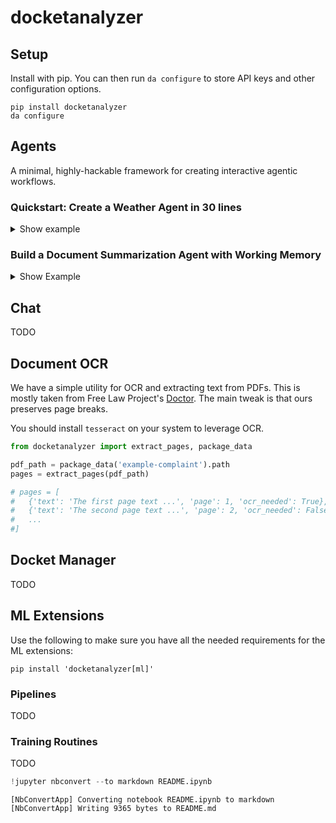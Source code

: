 # docketanalyzer

## Setup

Install with pip. You can then run `da configure` to store API keys and other configuration options.

```
pip install docketanalyzer
da configure
```

## Agents

A minimal, highly-hackable framework for creating interactive agentic workflows.

### Quickstart: Create a Weather Agent in 30 lines

<details>
<summary>Show example</summary>

#### 1. Define some tools.


```python
from enum import Enum
from pydantic import Field
from docketanalyzer import Agent, BaseTool, notabs

class Unit(str, Enum):
    f = 'f'
    c = 'c'

class get_weather(BaseTool):
    """
    Determine the weather in a specified location.
    """
    location: str = Field(..., description="The location to get the weather for.")
    unit: Unit = Field(..., description="The unit of temperature: 'f' for Fahrenheit or 'c' for Celsius.")

    def __call__(self):
        tool_output = user_output = (
            f"## Tool Output\n\n```\nThe weather in {self.location} is currently 90 degrees {self.unit}.\n```"
            f"\n\nWe have exchanged {len(self.agent.messages)} messages."
        )
        return tool_output, user_output
```

#### 2. Create an agent with tools and instructions.


```python
class WeatherAgent(Agent):
    name = "weather-agent"
    tools = [get_weather]
    instructions = notabs("""
    Chat with the user about whatever. If they ask about the weather, use your neat weather tool!
    You are *really* excited about getting to use your weather tool.
    Even when talking about other stuff, subtly nudge the conversation towards the weather.
    Be subtle though! Don't let the user catch on. Make them think it was *their* idea to ask about the weather.
    """)
```

#### 3. Build a UI for your agent.


```python
import gradio as gr

agent = WeatherAgent()

def chat_fn(text):
    for streaming_message in agent(text):
        yield gr.Chatbot(agent.get_gradio_messages())

with gr.Blocks() as demo:
    chatbot = gr.Chatbot(type="messages")
    msg_input = gr.Textbox(show_label=False, submit_btn=True)
    msg = gr.Textbox(visible=False, interactive=False)

    msg_input.submit(
        lambda x: ("", x), [msg_input], [msg_input, msg],
    ).then(chat_fn, [msg], [chatbot])

demo.launch()
```

</details>


### Build a Document Summarization Agent with Working Memory

<details>
<summary>Show Example</summary>

In this example we create an agent with a self-managed working memory that it can update. This is useful for tasks where you want to update or truncate the agent's message history at each step to save on context tokens.

#### 1. Add some tools

The `WorkingMemoryMixin` comes with three tools for adding/editing/deleting items in working memory. So we will create one additional tool for the model to signal when it's ready to move on to the next page. The `next_page` tool will interrupt and end the chat stream before the model can respond with a message about the tools it just used (which are wasted tokens for a more automated workflow like this one).


```python
from tqdm import tqdm
from docketanalyzer import Agent, BaseTool, WorkingMemoryMixin, extract_pages, notabs, package_data

class next_page(BaseTool):
    """
    Move to the next page of the document. Always call this after your working memory updates.
    """

    def __call__(self):
        self.agent.done = True
        return 'Success', None
```

#### 2. Create an agent with working memory

To use the `WorkingMemoryMixin` effectively, you should update your `agent.messages` to include your working memory state in `agent.working_memory_text`.

For agents `__call__` is intended to be the main entrypoint for using an agent. By defauly `__call__` simply wraps `agent.chat`, however this should be overriden for more custom workflows.

We also include a few hooks you can override for adding event handlers `on_tool_call` and `on_new_message`.


```python
class DocumentAgent(Agent, WorkingMemoryMixin):
    name = 'doc_agent'
    tools = [next_page]
    instructions= notabs("""
    We are summarizing long documents. We will do this in two stages:
    - First you will iterate through the pages of the document building up a list of notes.
    - Then there will be a summarization stage where you will use your notes to produce a final output.

    We are currently on the first stage. You will only be able to see the current page and your working memory state.
    Use your tools to add, edit, and delete notes in your working memory.
    These notes should be long, informative, and useful for the summarization stage.
    At the same time, you should edit and delete these notes to keep them concise as they do contribute to your context window.
    Include references to specific page numbers and quotes from the original text where appropriate.
    Call tools as needed until you are ready to proceed to the next page.
    Do not respond with any messages to the user. Just use your tools.
    """)

    def __init__(self, pages_per_step=5):
        super().__init__() # always call super if you override __init__!
        self.pages_per_step = pages_per_step
        self.clear()

    def clear(self):
        super().clear() # same for agent.clear
        self.pages = []
        self.current_page = 0
        self.summary = None

    @property
    def working_memory_tokens(self):
        return len(self.chat_model.tokenize(self.working_memory_text))

    @property
    def state_message(self): # we will use this as the user message
        template = notabs("""
        # Current State

        <working_memory>
        {working_memory}
        </working_memory>

        Your working memory is currently using {working_memory_tokens}. 
        Try to keep this below 8000 tokens by consolidating these notes.

        <pages>
        {pages}
        </pages>

        We are currently viewing pages {start} to {end} of {total_pages}.
        """)
        pages_text = [x['text'] for x in self.pages[self.current_page:self.current_page + self.pages_per_step]]
        pages_text = '\n\n---\n\n'.join(pages_text)
        text = template.replace('{working_memory}', self.working_memory_text)
        text = text.replace('{working_memory_tokens}', str(self.working_memory_tokens))
        text = text.replace('{pages}', pages_text)
        text = text.replace('{start}', str(self.current_page + 1))
        text = text.replace('{end}', str(self.current_page + 5))
        text = text.replace('{total_pages}', str(len(self.pages)))
        return text

    def summarize(self): # A one-off chat to get the final summary
        print("generating final summary")
        notes = '\n'.join(['- ' + x for x in self.working_memory])
        prompt = notabs(f"""
        We are summarizing a long document. We have condensed the document into the following notes:

        {notes}

        Generate a narrative-driven summary about the document based on these notes.
        Go into as much detail as possible, and make sure to reference specific page numbers and quotes from the original text where available.
        Aim for a final summary between 2000 and 4000 tokens.
        """)
        self.summary = self.chat_model(prompt, **self.chat_args)
        return self.summary
    
    def __call__(self, pages): # Custom entrypoint for processing iteratively self.pages_per_step pages at a time
        self.clear()
        self.pages = pages
        for current_page in tqdm(list(range(0, len(self.pages), self.pages_per_step))):
            self.current_page = current_page
            self.messages = [] # at each step we reset the message history
            for streaming_message in self.chat(self.state_message):
                yield streaming_message
        self.summarize()
    
    def on_tool_call(self, tool_name, arguments, tool_output, user_output):
        print("Page:", self.current_page, "Working Memory Tokens:", self.working_memory_tokens, "> using tool:", tool_name, arguments)
    
    def on_new_message(self):
        print(self.messages[-1]['content'])
```

#### Run the agent

We will first extract the text from a pdf.


```python
pdf_path = package_data('example-complaint').path
pages = extract_pages(pdf_path)
len(pages)
```

Iterate through the agent's stream.


```python
agent = DocumentAgent()
for _ in agent(pages):
    pass
```

And now we can view the agent's final summary:


```python
from pprint import pprint

print(len(agent.chat_model.tokenize(agent.summary)), "tokens")
pprint(agent.summary)
```

</details>

## Chat

TODO

## Document OCR

We have a simple utility for OCR and extracting text from PDFs. This is mostly taken from Free Law Project's [Doctor](https://github.com/freelawproject/doctor). The main tweak is that ours preserves page breaks. 

You should install `tesseract` on your system to leverage OCR.


```python
from docketanalyzer import extract_pages, package_data

pdf_path = package_data('example-complaint').path
pages = extract_pages(pdf_path)

# pages = [
#   {'text': 'The first page text ...', 'page': 1, 'ocr_needed': True},
#   {'text': 'The second page text ...', 'page': 2, 'ocr_needed': False},
#   ...
#]
```

## Docket Manager

TODO

## ML Extensions

Use the following to make sure you have all the needed requirements for the ML extensions:

```
pip install 'docketanalyzer[ml]'
```

### Pipelines

TODO

### Training Routines

TODO

</details>


```python
!jupyter nbconvert --to markdown README.ipynb
```

    [NbConvertApp] Converting notebook README.ipynb to markdown
    [NbConvertApp] Writing 9365 bytes to README.md
    

